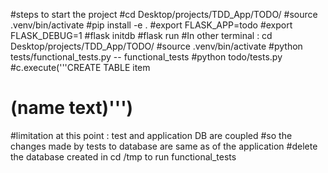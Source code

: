 #steps to start the project
#cd Desktop/projects/TDD_App/TODO/
#source .venv/bin/activate
#pip install -e .
#export FLASK_APP=todo
#export FLASK_DEBUG=1
#flask initdb
#flask run
#In other terminal : cd Desktop/projects/TDD_App/TODO/
#source .venv/bin/activate
#python tests/functional_tests.py -- functional_tests
#python todo/tests.py
#c.execute('''CREATE TABLE item
#             (name text)''')
#limitation at this point : test and application DB are coupled
#so the changes made by tests to database are same as of the application
#delete the database created in cd /tmp to run functional_tests
